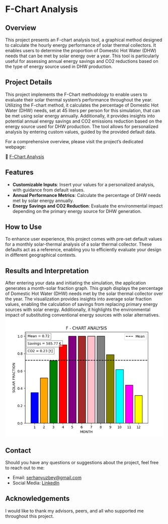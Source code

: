 <!DOCTYPE html>
<html>

<head>
  <meta charset="utf-8">
  <meta name="viewport" content="width=device-width, initial-scale=1.0">
  <link rel="stylesheet" href="https://stackedit.io/style.css" />
</head>

<body class="stackedit">
  <div class="stackedit__html"><h1 id="F-Chart">F-Chart Analysis</h1>
<h2 id="overview">Overview</h2>
<p>This project presents an F-chart analysis tool, a graphical method designed to calculate the hourly energy performance of solar thermal collectors. It enables users to determine the proportion of Domestic Hot Water (DHW) needs that can be met by solar energy over a year. This tool is particularly useful for assessing annual energy savings and CO2 reductions based on the type of energy source used in DHW production.</p>
<h2 id="project-details">Project Details</h2>
<p>This project implements the F-Chart methodology to enable users to evaluate their solar thermal system’s performance throughout the year. Utilizing the F-chart method, it calculates the percentage of Domestic Hot Water (DHW) needs, set at 45 liters per person for this simulation, that can be met using solar energy annually. Additionally, it provides insights into potential annual energy savings and CO2 emissions reduction based on the energy source used for DHW production. The tool allows for personalized analysis by entering custom values, guided by the provided default data.</p>
<p>For a comprehensive overview,  please visit the project’s dedicated webpage:</p>
<p>🔗 <a href="https://serhanyuzbey.com/project_2">F-Chart Analysis</a></p>
<h2 id="features">Features</h2>
<ul>
<li><strong>Customizable Inputs</strong>: Insert your values for a personalized analysis, with guidance from default values.</li>
<li><strong>Annual Performance Metrics</strong>: Calculate the percentage of DHW needs met by solar energy annually.</li>
<li><strong>Energy Savings and CO2 Reduction</strong>: Evaluate the environmental impact depending on the primary energy source for DHW generation.</li>
</ul>
<h2 id="how-to-use">How to Use</h2>
<p>To enhance user experience, this project comes with pre-set default values for a monthly solar-thermal analysis of a solar thermal collector. These defaults act as a reference, enabling you to efficiently evaluate your design in different geographical contexts.</p>
<h2 id="results-and-interpretation">Results and Interpretation</h2>
<p>After entering your data and initiating the simulation, the application generates a month-solar fraction graph. This graph displays the percentage of Domestic Hot Water (DHW) needs met by the solar thermal collector over the year. The visualization provides insights into average solar fraction values, enabling the calculation of savings from replacing primary energy sources with solar energy. Additionally, it highlights the environmental impact of substituting conventional energy sources with solar alternatives.<br>
<img src="images/results.png" alt="Results"></p>
<h2 id="contact">Contact</h2>
<p>Should you have any questions or suggestions about the project, feel free to reach out to me:</p>
<ul>
<li>Email: <a href="mailto:serhanyuzbey@gmail.com">serhanyuzbey@gmail.com</a></li>
<li>Social Media: <a href="www.linkedin.com/in/serhanyuzbey">LinkedIn</a></li>
</ul>
<h2 id="acknowledgements">Acknowledgements</h2>
<p>I would like to thank my advisors, peers, and all who supported me throughout this project.</p>
</div>
</body>

</html>
